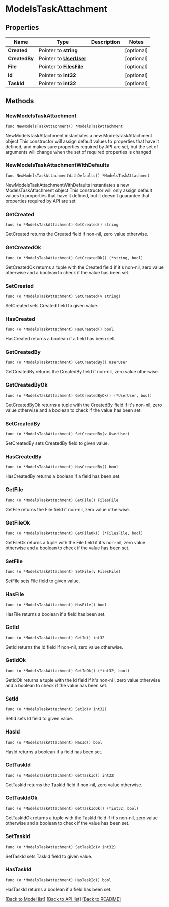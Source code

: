 # ModelsTaskAttachment

## Properties

Name | Type | Description | Notes
------------ | ------------- | ------------- | -------------
**Created** | Pointer to **string** |  | [optional] 
**CreatedBy** | Pointer to [**UserUser**](UserUser.md) |  | [optional] 
**File** | Pointer to [**FilesFile**](FilesFile.md) |  | [optional] 
**Id** | Pointer to **int32** |  | [optional] 
**TaskId** | Pointer to **int32** |  | [optional] 

## Methods

### NewModelsTaskAttachment

`func NewModelsTaskAttachment() *ModelsTaskAttachment`

NewModelsTaskAttachment instantiates a new ModelsTaskAttachment object
This constructor will assign default values to properties that have it defined,
and makes sure properties required by API are set, but the set of arguments
will change when the set of required properties is changed

### NewModelsTaskAttachmentWithDefaults

`func NewModelsTaskAttachmentWithDefaults() *ModelsTaskAttachment`

NewModelsTaskAttachmentWithDefaults instantiates a new ModelsTaskAttachment object
This constructor will only assign default values to properties that have it defined,
but it doesn't guarantee that properties required by API are set

### GetCreated

`func (o *ModelsTaskAttachment) GetCreated() string`

GetCreated returns the Created field if non-nil, zero value otherwise.

### GetCreatedOk

`func (o *ModelsTaskAttachment) GetCreatedOk() (*string, bool)`

GetCreatedOk returns a tuple with the Created field if it's non-nil, zero value otherwise
and a boolean to check if the value has been set.

### SetCreated

`func (o *ModelsTaskAttachment) SetCreated(v string)`

SetCreated sets Created field to given value.

### HasCreated

`func (o *ModelsTaskAttachment) HasCreated() bool`

HasCreated returns a boolean if a field has been set.

### GetCreatedBy

`func (o *ModelsTaskAttachment) GetCreatedBy() UserUser`

GetCreatedBy returns the CreatedBy field if non-nil, zero value otherwise.

### GetCreatedByOk

`func (o *ModelsTaskAttachment) GetCreatedByOk() (*UserUser, bool)`

GetCreatedByOk returns a tuple with the CreatedBy field if it's non-nil, zero value otherwise
and a boolean to check if the value has been set.

### SetCreatedBy

`func (o *ModelsTaskAttachment) SetCreatedBy(v UserUser)`

SetCreatedBy sets CreatedBy field to given value.

### HasCreatedBy

`func (o *ModelsTaskAttachment) HasCreatedBy() bool`

HasCreatedBy returns a boolean if a field has been set.

### GetFile

`func (o *ModelsTaskAttachment) GetFile() FilesFile`

GetFile returns the File field if non-nil, zero value otherwise.

### GetFileOk

`func (o *ModelsTaskAttachment) GetFileOk() (*FilesFile, bool)`

GetFileOk returns a tuple with the File field if it's non-nil, zero value otherwise
and a boolean to check if the value has been set.

### SetFile

`func (o *ModelsTaskAttachment) SetFile(v FilesFile)`

SetFile sets File field to given value.

### HasFile

`func (o *ModelsTaskAttachment) HasFile() bool`

HasFile returns a boolean if a field has been set.

### GetId

`func (o *ModelsTaskAttachment) GetId() int32`

GetId returns the Id field if non-nil, zero value otherwise.

### GetIdOk

`func (o *ModelsTaskAttachment) GetIdOk() (*int32, bool)`

GetIdOk returns a tuple with the Id field if it's non-nil, zero value otherwise
and a boolean to check if the value has been set.

### SetId

`func (o *ModelsTaskAttachment) SetId(v int32)`

SetId sets Id field to given value.

### HasId

`func (o *ModelsTaskAttachment) HasId() bool`

HasId returns a boolean if a field has been set.

### GetTaskId

`func (o *ModelsTaskAttachment) GetTaskId() int32`

GetTaskId returns the TaskId field if non-nil, zero value otherwise.

### GetTaskIdOk

`func (o *ModelsTaskAttachment) GetTaskIdOk() (*int32, bool)`

GetTaskIdOk returns a tuple with the TaskId field if it's non-nil, zero value otherwise
and a boolean to check if the value has been set.

### SetTaskId

`func (o *ModelsTaskAttachment) SetTaskId(v int32)`

SetTaskId sets TaskId field to given value.

### HasTaskId

`func (o *ModelsTaskAttachment) HasTaskId() bool`

HasTaskId returns a boolean if a field has been set.


[[Back to Model list]](../README.md#documentation-for-models) [[Back to API list]](../README.md#documentation-for-api-endpoints) [[Back to README]](../README.md)


